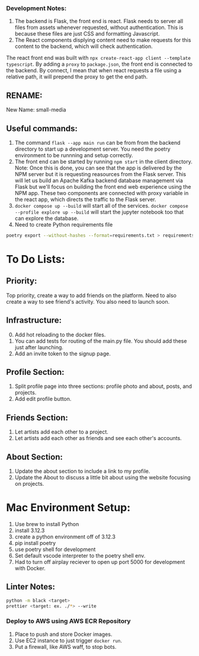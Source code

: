 ### Development Notes:

1. The backend is Flask, the front end is react. Flask needs to server all files from assets whenever requested, without authentication. This is because these files are just CSS and formatting Javascript.
2. The React components displying content need to make requests for this content to the backend, which will check authentication.

The react front end was built with `npx create-react-app client --template typescript`. By adding a `proxy` to `package.json`, the front end is connected to the backend. By connect, I mean that when react requests a file using a relative path, it will prepend the proxy to get the end path.


## RENAME:
New Name: small-media

## Useful commands:

1. The command `flask --app main run` can be from from the backend directory to start up a development server. You need the poetry environment to be runnning and setup correctly.
2. The front end can be started by running `npm start` in the client directory.
   Note: Once this is done, you can see that the app is delivered by the NPM server but it is requesting reasources from the Flask server. This will let us build an Apache Kafka backend database management via Flask but we'll focus on building the front end web experience using the NPM app. These two components are connected with proxy variable in the react app, which directs the traffic to the Flask server.
3. `docker compose up --build` will start all of the services. `docker compose --profile explore up --build` will start the jupyter notebook too that can explore the database.
4. Need to create Python requirements file
```bash
poetry export --without-hashes --format=requirements.txt > requirements.txt
```

# To Do Lists:
## Priority:
Top priority, create a way to add friends on the platform. Need to also create a way to see friend's activity. You also need to launch soon.

## Infrastructure:
0. Add hot reloading to the docker files.
1. You can add tests for routing of the main.py file. You should add these just after launching.
2. Add an invite token to the signup page.

## Profile Section:
1. Split profile page into three sections: profile photo and about, posts, and projects.
2. Add edit profile button.

## Friends Section:
1. Let artists add each other to a project.
2. Let artists add each other as friends and see each other's accounts.

## About Section:
1. Update the about section to include a link to my profile.
2. Update the About to discuss a little bit about using the website focusing on projects.

# Mac Environment Setup:

1. Use brew to install Python
2. install 3.12.3
3. create a python environment off of 3.12.3
4. pip install poetry
5. use poetry shell for development
6. Set default vscode interpreter to the poetry shell env.
7. Had to turn off airplay reciever to open up port 5000 for development with Docker.

## Linter Notes:

```bash
python -m black <target>
prettier <target: ex. ./*> --write
```

### Deploy to AWS using AWS ECR Repository
1. Place to push and store Docker images.
2. Use EC2 instance to just trigger ```docker run```.
3. Put a firewall, like AWS waff, to stop bots.

